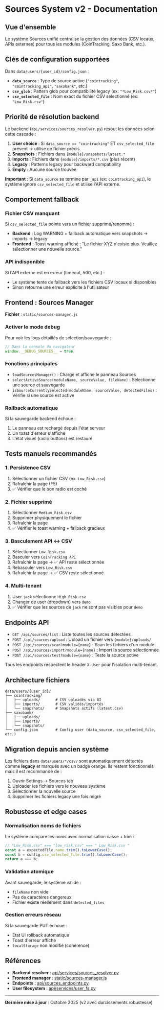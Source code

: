 # Sources System v2 - Documentation

## Vue d'ensemble

Le système Sources unifié centralise la gestion des données (CSV locaux, APIs externes) pour tous les modules (CoinTracking, Saxo Bank, etc.).

## Clés de configuration supportées

Dans `data/users/{user_id}/config.json` :

- **`data_source`** : Type de source active (`"cointracking"`, `"cointracking_api"`, `"saxobank"`, etc.)
- **`csv_glob`** : Pattern glob pour compatibilité legacy (ex: `"*Low_Risk.csv*"`)
- **`csv_selected_file`** : Nom exact du fichier CSV sélectionné (ex: `"Low_Risk.csv"`)

## Priorité de résolution backend

Le backend (`api/services/sources_resolver.py`) résout les données selon cette cascade :

1. **User choice** : Si `data_source == "cointracking"` ET `csv_selected_file` présent → utilise ce fichier précis
2. **Snapshots** : Fichiers dans `{module}/snapshots/latest.*`
3. **Imports** : Fichiers dans `{module}/imports/*.csv` (plus récent)
4. **Legacy** : Patterns legacy pour backward compatibility
5. **Empty** : Aucune source trouvée

**Important** : Si `data_source` se termine par `_api` (ex: `cointracking_api`), le système ignore `csv_selected_file` et utilise l'API externe.

## Comportement fallback

### Fichier CSV manquant

Si `csv_selected_file` pointe vers un fichier supprimé/renommé :

- **Backend** : Log WARNING + fallback automatique vers snapshots → imports → legacy
- **Frontend** : Toast warning affiché : "Le fichier XYZ n'existe plus. Veuillez sélectionner une nouvelle source."

### API indisponible

Si l'API externe est en erreur (timeout, 500, etc.) :

- Le système tente de fallback vers les fichiers CSV locaux si disponibles
- Sinon retourne une erreur explicite à l'utilisateur

## Frontend : Sources Manager

**Fichier** : `static/sources-manager.js`

### Activer le mode debug

Pour voir les logs détaillés de sélection/sauvegarde :

```javascript
// Dans la console du navigateur
window.__DEBUG_SOURCES__ = true;
```

### Fonctions principales

- `loadSourcesManager()` : Charge et affiche le panneau Sources
- `selectActiveSource(moduleName, sourceValue, fileName)` : Sélectionne une source et sauvegarde
- `isSourceCurrentlySelected(moduleName, sourceValue, detectedFiles)` : Vérifie si une source est active

### Rollback automatique

Si la sauvegarde backend échoue :

1. Le panneau est rechargé depuis l'état serveur
2. Un toast d'erreur s'affiche
3. L'état visuel (radio buttons) est restauré

## Tests manuels recommandés

### 1. Persistence CSV

1. Sélectionner un fichier CSV (ex: `Low_Risk.csv`)
2. Rafraîchir la page (F5)
3. ✅ Vérifier que le bon radio est coché

### 2. Fichier supprimé

1. Sélectionner `Medium_Risk.csv`
2. Supprimer physiquement le fichier
3. Rafraîchir la page
4. ✅ Vérifier le toast warning + fallback gracieux

### 3. Basculement API ↔ CSV

1. Sélectionner `Low_Risk.csv`
2. Basculer vers `CoinTracking API`
3. Rafraîchir la page → ✅ API reste sélectionnée
4. Rebasculer vers `Low_Risk.csv`
5. Rafraîchir la page → ✅ CSV reste sélectionné

### 4. Multi-tenant

1. User `jack` sélectionne `High_Risk.csv`
2. Changer de user (dropdown) vers `demo`
3. ✅ Vérifier que les sources de `jack` ne sont pas visibles pour `demo`

## Endpoints API

- `GET /api/sources/list` : Liste toutes les sources détectées
- `POST /api/sources/upload` : Upload un fichier vers `{module}/uploads/`
- `POST /api/sources/scan?module={name}` : Scan les fichiers d'un module
- `POST /api/sources/import?module={name}` : Import la source sélectionnée
- `POST /api/sources/test?module={name}` : Teste la source active

Tous les endpoints respectent le header `X-User` pour l'isolation multi-tenant.

## Architecture fichiers

```
data/users/{user_id}/
├── cointracking/
│   ├── uploads/       # CSV uploadés via UI
│   ├── imports/       # CSV validés/importés
│   └── snapshots/     # Snapshots actifs (latest.csv)
├── saxobank/
│   ├── uploads/
│   ├── imports/
│   └── snapshots/
└── config.json        # Config user (data_source, csv_selected_file, etc.)
```

## Migration depuis ancien système

Les fichiers dans `data/users/*/csv/` sont automatiquement détectés comme **legacy** et marqués avec un badge orange. Ils restent fonctionnels mais il est recommandé de :

1. Ouvrir Settings → Sources tab
2. Uploader les fichiers vers le nouveau système
3. Sélectionner la nouvelle source
4. Supprimer les fichiers legacy une fois migré

## Robustesse et edge cases

### Normalisation noms de fichiers

Le système compare les noms avec normalisation casse + trim :

```javascript
// "Low_Risk.csv" === "low_risk.csv" === " Low_Risk.csv "
const a = expectedFile.name.trim().toLowerCase();
const b = config.csv_selected_file.trim().toLowerCase();
return a === b;
```

### Validation atomique

Avant sauvegarde, le système valide :

- `fileName` non vide
- Pas de caractères dangereux
- Fichier existe réellement dans `detected_files`

### Gestion erreurs réseau

Si la sauvegarde PUT échoue :

- État UI rollback automatique
- Toast d'erreur affiché
- `localStorage` non modifié (cohérence)

## Références

- **Backend resolver** : [api/services/sources_resolver.py](../api/services/sources_resolver.py)
- **Frontend manager** : [static/sources-manager.js](../static/sources-manager.js)
- **Endpoints** : [api/sources_endpoints.py](../api/sources_endpoints.py)
- **User filesystem** : [api/services/user_fs.py](../api/services/user_fs.py)

---

**Dernière mise à jour** : Octobre 2025 (v2 avec durcissements robustesse)
